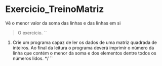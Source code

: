 # Exercicio_TreinoMatriz
Vê o menor valor da soma das linhas e das linhas em si

> O exercício.
``
 1. Crie um programa capaz de ler os dados de uma matriz quadrada de inteiros.
Ao final da leitura o programa deverá imprimir o número da linha que contém o
menor da soma e dos elementos dentre todos os números lidos. */
``
